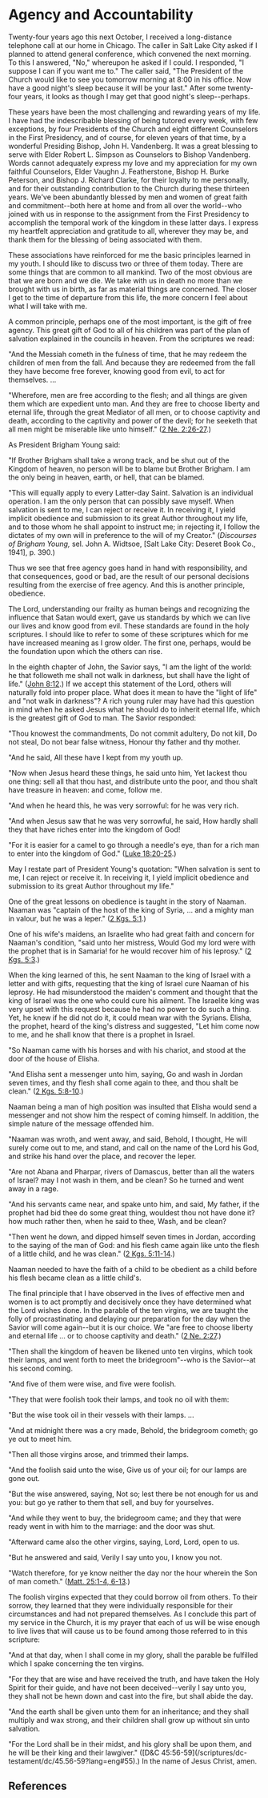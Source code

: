 # Agency and Accountability

Twenty-four years ago this next October, I received a long-distance telephone
call at our home in Chicago. The caller in Salt Lake City asked if I planned
to attend general conference, which convened the next morning. To this I
answered, "No," whereupon he asked if I could. I responded, "I suppose I can
if you want me to." The caller said, "The President of the Church would like
to see you tomorrow morning at 8:00 in his office. Now have a good night's
sleep because it will be your last." After some twenty-four years, it looks as
though I may get that good night's sleep--perhaps.

These years have been the most challenging and rewarding years of my life. I
have had the indescribable blessing of being tutored every week, with few
exceptions, by four Presidents of the Church and eight different Counselors in
the First Presidency, and of course, for eleven years of that time, by a
wonderful Presiding Bishop, John H. Vandenberg. It was a great blessing to
serve with Elder Robert L. Simpson as Counselors to Bishop Vandenberg. Words
cannot adequately express my love and my appreciation for my own faithful
Counselors, Elder Vaughn J. Featherstone, Bishop H. Burke Peterson, and Bishop
J. Richard Clarke, for their loyalty to me personally, and for their
outstanding contribution to the Church during these thirteen years. We've been
abundantly blessed by men and women of great faith and commitment--both here
at home and from all over the world--who joined with us in response to the
assignment from the First Presidency to accomplish the temporal work of the
kingdom in these latter days. I express my heartfelt appreciation and
gratitude to all, wherever they may be, and thank them for the blessing of
being associated with them.

These associations have reinforced for me the basic principles learned in my
youth. I should like to discuss two or three of them today. There are some
things that are common to all mankind. Two of the most obvious are that we are
born and we die. We take with us in death no more than we brought with us in
birth, as far as material things are concerned. The closer I get to the time
of departure from this life, the more concern I feel about what I will take
with me.

A common principle, perhaps one of the most important, is the gift of free
agency. This great gift of God to all of his children was part of the plan of
salvation explained in the councils in heaven. From the scriptures we read:

"And the Messiah cometh in the fulness of time, that he may redeem the
children of men from the fall. And because they are redeemed from the fall
they have become free forever, knowing good from evil, to act for themselves.
...

"Wherefore, men are free according to the flesh; and all things are given them
which are expedient unto man. And they are free to choose liberty and eternal
life, through the great Mediator of all men, or to choose captivity and death,
according to the captivity and power of the devil; for he seeketh that all men
might be miserable like unto himself." ([2 Ne.
2:26-27](/scriptures/bofm/2-ne/2.26-27?lang=eng#25).)

As President Brigham Young said:

"If Brother Brigham shall take a wrong track, and be shut out of the Kingdom
of heaven, no person will be to blame but Brother Brigham. I am the only being
in heaven, earth, or hell, that can be blamed.

"This will equally apply to every Latter-day Saint. Salvation is an individual
operation. I am the only person that can possibly save myself. When salvation
is sent to me, I can reject or receive it. In receiving it, I yield implicit
obedience and submission to its great Author throughout my life, and to those
whom he shall appoint to instruct me; in rejecting it, I follow the dictates
of my own will in preference to the will of my Creator." (_Discourses of
Brigham Young,_ sel. John A. Widtsoe, [Salt Lake City: Deseret Book Co.,
1941], p. 390.)

Thus we see that free agency goes hand in hand with responsibility, and that
consequences, good or bad, are the result of our personal decisions resulting
from the exercise of free agency. And this is another principle, obedience.

The Lord, understanding our frailty as human beings and recognizing the
influence that Satan would exert, gave us standards by which we can live our
lives and know good from evil. These standards are found in the holy
scriptures. I should like to refer to some of these scriptures which for me
have increased meaning as I grow older. The first one, perhaps, would be the
foundation upon which the others can rise.

In the eighth chapter of John, the Savior says, "I am the light of the world:
he that followeth me shall not walk in darkness, but shall have the light of
life." ([John 8:12](/scriptures/nt/john/8.12?lang=eng#11).) If we accept this
statement of the Lord, others will naturally fold into proper place. What does
it mean to have the "light of life" and "not walk in darkness"? A rich young
ruler may have had this question in mind when he asked Jesus what he should do
to inherit eternal life, which is the greatest gift of God to man. The Savior
responded:

"Thou knowest the commandments, Do not commit adultery, Do not kill, Do not
steal, Do not bear false witness, Honour thy father and thy mother.

"And he said, All these have I kept from my youth up.

"Now when Jesus heard these things, he said unto him, Yet lackest thou one
thing: sell all that thou hast, and distribute unto the poor, and thou shalt
have treasure in heaven: and come, follow me.

"And when he heard this, he was very sorrowful: for he was very rich.

"And when Jesus saw that he was very sorrowful, he said, How hardly shall they
that have riches enter into the kingdom of God!

"For it is easier for a camel to go through a needle's eye, than for a rich
man to enter into the kingdom of God." ([Luke
18:20-25](/scriptures/nt/luke/18.20-25?lang=eng#19).)

May I restate part of President Young's quotation: "When salvation is sent to
me, I can reject or receive it. In receiving it, I yield implicit obedience
and submission to its great Author throughout my life."

One of the great lessons on obedience is taught in the story of Naaman. Naaman
was "captain of the host of the king of Syria, ... and a mighty man in valour,
but he was a leper." ([2 Kgs. 5:1](/scriptures/ot/2-kgs/5.1?lang=eng#0).)

One of his wife's maidens, an Israelite who had great faith and concern for
Naaman's condition, "said unto her mistress, Would God my lord were with the
prophet that is in Samaria! for he would recover him of his leprosy." ([2 Kgs.
5:3](/scriptures/ot/2-kgs/5.3?lang=eng#2).)

When the king learned of this, he sent Naaman to the king of Israel with a
letter and with gifts, requesting that the king of Israel cure Naaman of his
leprosy. He had misunderstood the maiden's comment and thought that the king
of Israel was the one who could cure his ailment. The Israelite king was very
upset with this request because he had no power to do such a thing. Yet, he
knew if he did not do it, it could mean war with the Syrians. Elisha, the
prophet, heard of the king's distress and suggested, "Let him come now to me,
and he shall know that there is a prophet in Israel.

"So Naaman came with his horses and with his chariot, and stood at the door of
the house of Elisha.

"And Elisha sent a messenger unto him, saying, Go and wash in Jordan seven
times, and thy flesh shall come again to thee, and thou shalt be clean." ([2
Kgs. 5:8-10](/scriptures/ot/2-kgs/5.8-10?lang=eng#7).)

Naaman being a man of high position was insulted that Elisha would send a
messenger and not show him the respect of coming himself. In addition, the
simple nature of the message offended him.

"Naaman was wroth, and went away, and said, Behold, I thought, He will surely
come out to me, and stand, and call on the name of the Lord his God, and
strike his hand over the place, and recover the leper.

"Are not Abana and Pharpar, rivers of Damascus, better than all the waters of
Israel? may I not wash in them, and be clean? So he turned and went away in a
rage.

"And his servants came near, and spake unto him, and said, My father, if the
prophet had bid thee do some great thing, wouldest thou not have done it? how
much rather then, when he said to thee, Wash, and be clean?

"Then went he down, and dipped himself seven times in Jordan, according to the
saying of the man of God: and his flesh came again like unto the flesh of a
little child, and he was clean." ([2 Kgs.
5:11-14](/scriptures/ot/2-kgs/5.11-14?lang=eng#10).)

Naaman needed to have the faith of a child to be obedient as a child before
his flesh became clean as a little child's.

The final principle that I have observed in the lives of effective men and
women is to act promptly and decisively once they have determined what the
Lord wishes done. In the parable of the ten virgins, we are taught the folly
of procrastinating and delaying our preparation for the day when the Savior
will come again--but it is our choice. We "are free to choose liberty and
eternal life ... or to choose captivity and death." ([2 Ne.
2:27](/scriptures/bofm/2-ne/2.27?lang=eng#26).)

"Then shall the kingdom of heaven be likened unto ten virgins, which took
their lamps, and went forth to meet the bridegroom"--who is the Savior--at his
second coming.

"And five of them were wise, and five were foolish.

"They that were foolish took their lamps, and took no oil with them:

"But the wise took oil in their vessels with their lamps. ...

"And at midnight there was a cry made, Behold, the bridegroom cometh; go ye
out to meet him.

"Then all those virgins arose, and trimmed their lamps.

"And the foolish said unto the wise, Give us of your oil; for our lamps are
gone out.

"But the wise answered, saying, Not so; lest there be not enough for us and
you: but go ye rather to them that sell, and buy for yourselves.

"And while they went to buy, the bridegroom came; and they that were ready
went in with him to the marriage: and the door was shut.

"Afterward came also the other virgins, saying, Lord, Lord, open to us.

"But he answered and said, Verily I say unto you, I know you not.

"Watch therefore, for ye know neither the day nor the hour wherein the Son of
man cometh." ([Matt. 25:1-4,
6-13](/scriptures/nt/matt/25.1-4,6-13?lang=eng#0).)

The foolish virgins expected that they could borrow oil from others. To their
sorrow, they learned that they were individually responsible for their
circumstances and had not prepared themselves. As I conclude this part of my
service in the Church, it is my prayer that each of us will be wise enough to
live lives that will cause us to be found among those referred to in this
scripture:

"And at that day, when I shall come in my glory, shall the parable be
fulfilled which I spake concerning the ten virgins.

"For they that are wise and have received the truth, and have taken the Holy
Spirit for their guide, and have not been deceived--verily I say unto you,
they shall not be hewn down and cast into the fire, but shall abide the day.

"And the earth shall be given unto them for an inheritance; and they shall
multiply and wax strong, and their children shall grow up without sin unto
salvation.

"For the Lord shall be in their midst, and his glory shall be upon them, and
he will be their king and their lawgiver." ([D&amp;C 45:56-59](/scriptures/dc-
testament/dc/45.56-59?lang=eng#55).) In the name of Jesus Christ, amen.

## References

